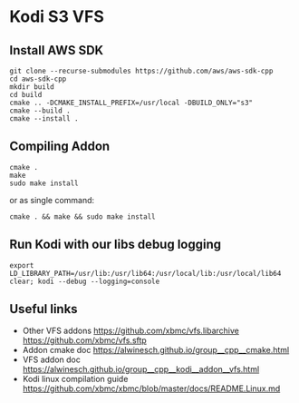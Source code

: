 # Kodi S3 VFS

## Install AWS SDK

```
git clone --recurse-submodules https://github.com/aws/aws-sdk-cpp
cd aws-sdk-cpp
mkdir build
cd build
cmake .. -DCMAKE_INSTALL_PREFIX=/usr/local -DBUILD_ONLY="s3"
cmake --build .
cmake --install .
```

## Compiling Addon
```
cmake .
make
sudo make install
```

or as single command:
```
cmake . && make && sudo make install
```

## Run Kodi with our libs debug logging
```
export LD_LIBRARY_PATH=/usr/lib:/usr/lib64:/usr/local/lib:/usr/local/lib64
clear; kodi --debug --logging=console
```

## Useful links
 * Other VFS addons https://github.com/xbmc/vfs.libarchive https://github.com/xbmc/vfs.sftp
 * Addon cmake doc https://alwinesch.github.io/group__cpp__cmake.html
 * VFS addon doc https://alwinesch.github.io/group__cpp__kodi__addon__vfs.html
 * Kodi linux compilation guide https://github.com/xbmc/xbmc/blob/master/docs/README.Linux.md
